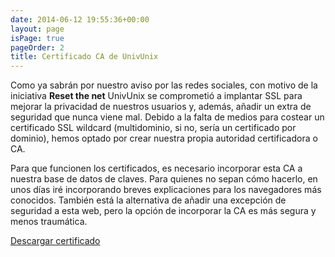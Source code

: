 ```yaml
---
date: 2014-06-12 19:55:36+00:00
layout: page
isPage: true
pageOrder: 2
title: Certificado CA de UnivUnix
---
```


Como ya sabrán por nuestro aviso por las redes sociales, con motivo de la iniciativa **Reset the net** UnivUnix se comprometió a implantar SSL para mejorar la privacidad de nuestros usuarios y, además, añadir un extra de seguridad que nunca viene mal.
Debido a la falta de medios para costear un certificado SSL wildcard (multidominio, si no, sería un certificado por dominio), hemos optado por crear nuestra propia autoridad certificadora o CA.

Para que funcionen los certificados, es necesario incorporar esta CA a nuestra base de datos de claves. Para quienes no sepan cómo hacerlo, en unos días iré incorporando breves explicaciones para los navegadores más conocidos. También está la alternativa de añadir una excepción de seguridad a esta web, pero la opción de incorporar la CA es más segura y menos traumática.

<a class="btn btn-primary" href="/attachments/certs/CAUnivUnix.pem">
    Descargar certificado
</a>